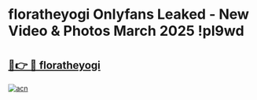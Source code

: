 # floratheyogi Onlyfans Leaked - New Video & Photos March 2025 !pl9wd

# <h2><a href="https://6mat0e.iuczelnia.edu.pl?title=floratheyogi&ref=pl9wd">🔗👉 🔴 floratheyogi</a></h2>

[![acn](https://github.com/user-attachments/assets/0f9c940e-d8b0-45ae-aac7-cd30a18b3e1c)](https://6mat0e.iuczelnia.edu.pl?title=floratheyogi&ref=pl9wd)

